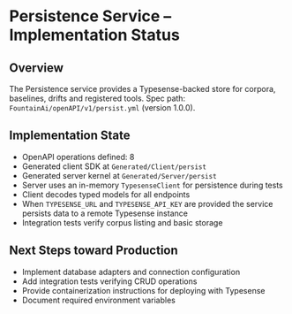 # Persistence Service – Implementation Status

## Overview
The Persistence service provides a Typesense-backed store for corpora, baselines, drifts and registered tools.
Spec path: `FountainAi/openAPI/v1/persist.yml` (version 1.0.0).

## Implementation State
- OpenAPI operations defined: 8
- Generated client SDK at `Generated/Client/persist`
- Generated server kernel at `Generated/Server/persist`
- Server uses an in-memory ``TypesenseClient`` for persistence during tests
- Client decodes typed models for all endpoints
- When `TYPESENSE_URL` and `TYPESENSE_API_KEY` are provided the service persists data to a remote Typesense instance
- Integration tests verify corpus listing and basic storage

## Next Steps toward Production
- Implement database adapters and connection configuration
- Add integration tests verifying CRUD operations
- Provide containerization instructions for deploying with Typesense
- Document required environment variables

